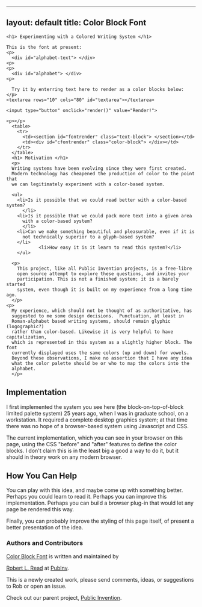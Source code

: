 
---
layout: default
title: Color Block Font
---

<!-- Copyright Robert L. Read, 2017

// This file is part of color-block-font.

//     Foobar is free software: you can redistribute it and/or modify
//     it under the terms of the GNU General Public License as published by
//     the Free Software Foundation, either version 3 of the License, or
//     (at your option) any later version.

//     Foobar is distributed in the hope that it will be useful,
//     but WITHOUT ANY WARRANTY; without even the implied warranty of
//     MERCHANTABILITY or FITNESS FOR A PARTICULAR PURPOSE.  See the
//     GNU General Public License for more details.

//     You should have received a copy of the GNU General Public License
//     along with color-block-font.  If not, see <http://www.gnu.org/licenses/>.

-->
    

<link rel="stylesheet" href="./stylesheets/color-block.css">
<script src="./javascripts/colorize.js"></script>

<style>
 .text-block {
    font-family: "Courier";
font-size: 22px;
text-align: left;
}
</style>
     
  <div id="content-wrapper">
    <div class="inner clearfix">
      <section id="main-content">
	<section id="textsection" style="{border: red;}">
	</section>

	<h1> Experimenting with a Colored Writing System </h1>    

	This is the font at present:
	<p>
	  <div id="alphabet-text"> </div>
	<p>
	<p>
	  <div id="alphabet"> </div>
	<p>

	  Try it by enterring text here to render as a color blocks below:
	</p>
	<textarea rows="10" cols="80" id="textarea"></textarea>
	
	<input type="button" onclick="render()" value="Render!">

	<p></p>
	  <table>
	    <tr>
	      <td><section id="fontrender" class="text-block"> </section></td>
	      <td><div id="cfontrender" class="color-block"> </div></td>
	    </tr>
	  </table>
	  <h1> Motivation </h1>
	  <p>
	  Writing systems have been evolving since they were first created.
	  Modern technology has cheapened the production of color to the point that
	  we can legitimately experiment with a color-based system.

	  <ul>
	    <li>Is it possible that we could read better with a color-based system?
	      </li>
	    <li>Is it possible that we could pack more text into a given area
	      with a color-based system?
	      </li>
	    <li>Can we make something beautiful and pleasurable, even if it is
	      not technically superior to a glyph-based system?
	    </li>
	    	    <li>How easy it is it learn to read this system?</li>
	    </ul>

	  <p>
	    This project, like all Public Invention projects, is a free-libre
	    open source attempt to explore these questions, and invites your
	    participation. This is not a finished system; it is a barely started
	    system, even though it is built on my experience from a long time ago.
	  </p>
	<p>
	  My experience, which should not be thought of as authoritative, has
	  suggested to me some design decisions.  Punctuation, at least in
	  Roman-alphabet based writing systems, should remain glyphic (logographic?)
	  rather than color-based. Likewise it is very helpful to have capitalization,
	  which is represented in this system as a slightly higher block. The font
	  currently displayed uses the same colors (up and down) for vowels.
	  Beyond these observations, I make no assertion that I have any idea
	  what the color palette should be or who to map the colors into the
	  alphabet.
	  </p>
	  
<p>
	  </p>
<p>
	  </p>
	  <h1> Implementation </h1>
	  <p>
	  I first implemented the system you see here (the block-on-top-of-block
	  limited palette system) 25 years ago, when I was in graduate school, on
	  a workstation. It required a complete desktop graphics system; at that time
	  there was no hope of a browser-based system using Javascript and CSS.
	  </p>
	<p>
	  The current implementation, which you can see in your browser on this page,
	  using the CSS "before" and "after" features to define the color blocks.
	  I don't claim this is in the least big a good a way to do it, but
	  it should in theory work on any modern browser. 
	  </p>
	<h1> How You Can Help </h1>
	<p>
	  You can play with this idea, and maybe come up with something better.
	  Perhaps you could learn to read it.  Perhaps you can improve this
	  implementation. Perhaps you can build a browser plug-in that would
	  let any page be rendered this way. 
	</p>
	<p>
	  Finally, you can probably improve the styling of this page itself, of
	  present a better presentation of the idea.
	  </p>

<h3>
  <a id="authors-and-contributors" class="anchor" href="#authors-and-contributors" aria-hidden="true"><span aria-hidden="true" class="octicon octicon-link"></span></a>Authors and Contributors</h3>

<p><a href="https://github.com/PubInv/color-block-font">Color Block Font</a> is written and maintained by

  <a href="mailto:read.robert@gmail.com">Robert L. Read</a> at <a href="https://github.com/PubInv">PubInv</a>.</p>

<p> This is a newly created work, please send comments, ideas, or suggestions to Rob or open an issue.</p>

<p>Check out our parent project, <a href="https://pubinv.github.io/PubInv">Public Invention</a>.</p>

<script>
      
$("#textarea").val(ozymandias);
render();

var alphabet = "AaBbCcDdEeFfHhIiJjKkLlMmNnOoPpQqRrSsTtUuVvWwXxYyZz";
$("#alphabet-text").html(alphabet);
$("#alphabet").html(colorize(alphabet));
</script>

  

